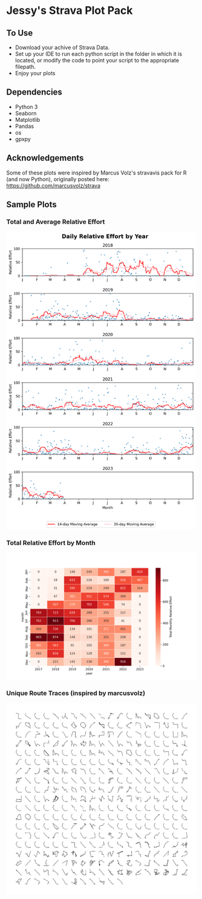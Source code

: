 # Jessy's Strava Plot Pack
## To Use
* Download your achive of Strava Data.
* Set up your IDE to run each python script in the folder in which it is located, or modify the code to point your script to the appropriate filepath.
* Enjoy your plots  

## Dependencies
* Python 3
* Seaborn
* Matplotlib
* Pandas
* os
* gpxpy

## Acknowledgements
Some of these plots were inspired by Marcus Volz's stravavis pack for R (and now Python), originally posted here: https://github.com/marcusvolz/strava

## Sample Plots

### Total and Average Relative Effort 
<img src = "https://github.com/jaw63/strava/blob/main/myplot.png?raw=true" width="500">

### Total Relative Effort by Month
<img src = "https://github.com/jaw63/strava/blob/main/relative_effort_heatmap.png?raw=true" width="600">

### Unique Route Traces (inspired by marcusvolz)
<img src = "https://github.com/jaw63/strava/blob/main/facet_plot.png?raw=true" width = "600">
